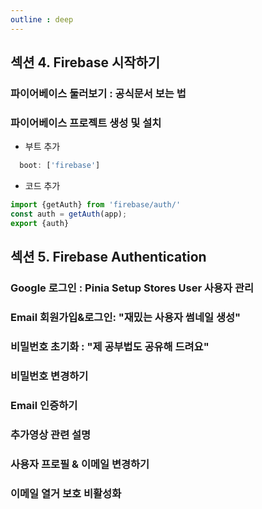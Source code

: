 ```yaml
--- 
outline : deep
---
```


## 섹션 4. Firebase 시작하기
### 파이어베이스 둘러보기 : 공식문서 보는 법

### 파이어베이스 프로젝트 생성 및 설치

- 부트 추가
```js [quasar.config.js]
  boot: ['firebase']
```

- 코드 추가
```js [boot/firebase.js]
import {getAuth} from 'firebase/auth/'
const auth = getAuth(app);
export {auth}
```




## 섹션 5. Firebase Authentication

### Google 로그인 : Pinia Setup Stores User 사용자 관리

### Email 회원가입&로그인: "재밌는 사용자 썸네일 생성"

### 비밀번호 초기화 : "제 공부법도 공유해 드려요"

### 비밀번호 변경하기

### Email 인증하기

### 추가영상 관련 설명

### 사용자 프로필 & 이메일 변경하기

### 이메일 열거 보호 비활성화